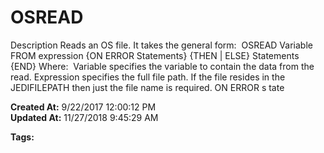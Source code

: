 # OSREAD

Description Reads an OS file. It takes the general form:  OSREAD Variable FROM expression {ON ERROR Statements} {THEN | ELSE} Statements {END} Where:  Variable specifies the variable to contain the data from the read. Expression specifies the full file path. If the file resides in the JEDIFILEPATH then just the file name is required. ON ERROR s tate  

**Created At:** 9/22/2017 12:00:12 PM  
**Updated At:** 11/27/2018 9:45:29 AM  

**Tags:**
<badge text='file handling' vertical='middle' />
